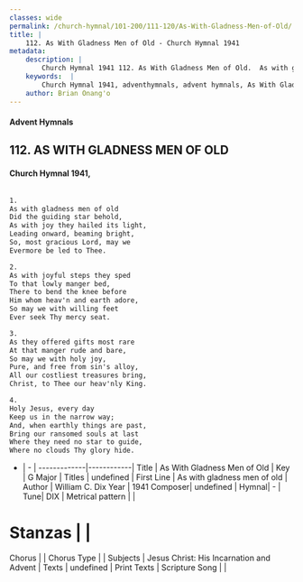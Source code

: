 ```yaml
---
classes: wide
permalink: /church-hymnal/101-200/111-120/As-With-Gladness-Men-of-Old/
title: |
    112. As With Gladness Men of Old - Church Hymnal 1941
metadata:
    description: |
        Church Hymnal 1941 112. As With Gladness Men of Old.  As with gladness men of old Did the guiding star behold, As with joy they hailed its light, Leading onward, beaming bright, So, most gracious Lord, may we Evermore be led to Thee.  
    keywords:  |
        Church Hymnal 1941, adventhymnals, advent hymnals, As With Gladness Men of Old, As with gladness men of old. 
    author: Brian Onang'o
---
```


#### Advent Hymnals
## 112. AS WITH GLADNESS MEN OF OLD
####  Church Hymnal 1941,

```txt

1.
As with gladness men of old
Did the guiding star behold,
As with joy they hailed its light,
Leading onward, beaming bright,
So, most gracious Lord, may we
Evermore be led to Thee.

2.
As with joyful steps they sped
To that lowly manger bed,
There to bend the knee before
Him whom heav'n and earth adore,
So may we with willing feet
Ever seek Thy mercy seat.

3.
As they offered gifts most rare
At that manger rude and bare,
So may we with holy joy,
Pure, and free from sin's alloy,
All our costliest treasures bring,
Christ, to Thee our heav'nly King.

4.
Holy Jesus, every day
Keep us in the narrow way;
And, when earthly things are past,
Bring our ransomed souls at last
Where they need no star to guide,
Where no clouds Thy glory hide.


```

- |   -  |
-------------|------------|
Title | As With Gladness Men of Old |
Key | G Major |
Titles | undefined |
First Line | As with gladness men of old |
Author | William C. Dix
Year | 1941
Composer| undefined |
Hymnal|  - |
Tune| DIX |
Metrical pattern | |
# Stanzas |  |
Chorus |  |
Chorus Type |  |
Subjects | Jesus Christ: His Incarnation and Advent |
Texts | undefined |
Print Texts | 
Scripture Song |  |
    
